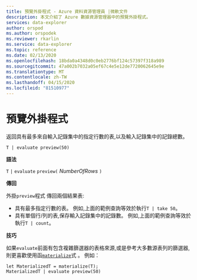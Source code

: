 ```yaml
---
title: 預覽外掛程式 - Azure 資料資源管理員 |微軟文件
description: 本文介紹了 Azure 數據資源管理器中的預覽外掛程式。
services: data-explorer
author: orspod
ms.author: orspodek
ms.reviewer: rkarlin
ms.service: data-explorer
ms.topic: reference
ms.date: 02/13/2020
ms.openlocfilehash: 18bda0a4348d0c0eb2776bf124c57397f318a989
ms.sourcegitcommit: 47a002b7032a05ef67c4e5e12de7720062645e9e
ms.translationtype: MT
ms.contentlocale: zh-TW
ms.lasthandoff: 04/15/2020
ms.locfileid: "81510977"
---
```

# <a name="preview-plugin"></a>預覽外掛程式

返回具有最多來自輸入記錄集中的指定行數的表,以及輸入記錄集中的記錄總數。

```kusto
T | evaluate preview(50)
```

**語法**

`T` `|` `evaluate` `preview(` *NumberOfRows* `)`

**傳回**

外掛`preview`程式 傳回兩個結果表:
* 具有最多指定行數的表。
  例如,上面的範例查詢等效於執行`T | take 50`。
* 具有單個行/列的表,保存輸入記錄集中的記錄數。
  例如,上面的範例查詢等效於執行`T | count`。

**技巧**

如果`evaluate`前面有包含複雜篩選器的表格來源,或是參考大多數源表列的篩選器,則更喜歡使用函[`materialize`](materializefunction.md)式 。 例如：

```kusto
let MaterializedT = materialize(T);
MaterializedT | evaluate preview(50)
```